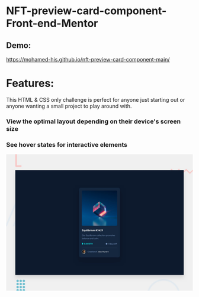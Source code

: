 # NFT-preview-card-component-Front-end-Mentor 

## Demo:

https://mohamed-his.github.io/nft-preview-card-component-main/

# Features:

This HTML & CSS only challenge is perfect for anyone just starting out or anyone wanting a small project to play around with.

### View the optimal layout depending on their device's screen size

### See hover states for interactive elements

![Getting started](./design/desktop-preview.jpg)
